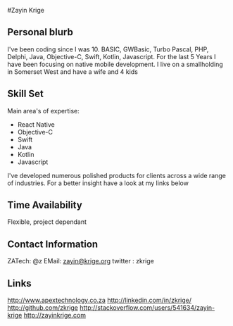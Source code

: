 #Zayin Krige

## Personal blurb
I've been coding since I was 10. BASIC, GWBasic, Turbo Pascal, PHP, Delphi, Java, Objective-C, Swift, Kotlin, Javascript. For the last 5 Years I have been focusing on native mobile development. I live on a smallholding in Somerset West and have a wife and 4 kids


## Skill Set
Main area's of expertise:
* React Native
* Objective-C
* Swift
* Java
* Kotlin
* Javascript

I've developed numerous polished products for clients across a wide range of industries. For a better insight have a look at my links below

## Time Availability
Flexible, project dependant


## Contact Information
ZATech: @z
EMail: zayin@krige.org
twitter : zkrige


## Links
http://www.apextechnology.co.za
http://linkedin.com/in/zkrige/
http://github.com/zkrige
http://stackoverflow.com/users/541634/zayin-krige
http://zayinkrige.com
